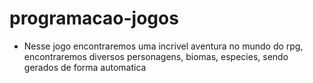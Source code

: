 # programacao-jogos

- Nesse jogo encontraremos uma incrivel aventura no mundo do rpg, encontraremos diversos personagens, biomas, especies, sendo gerados de forma automatica
